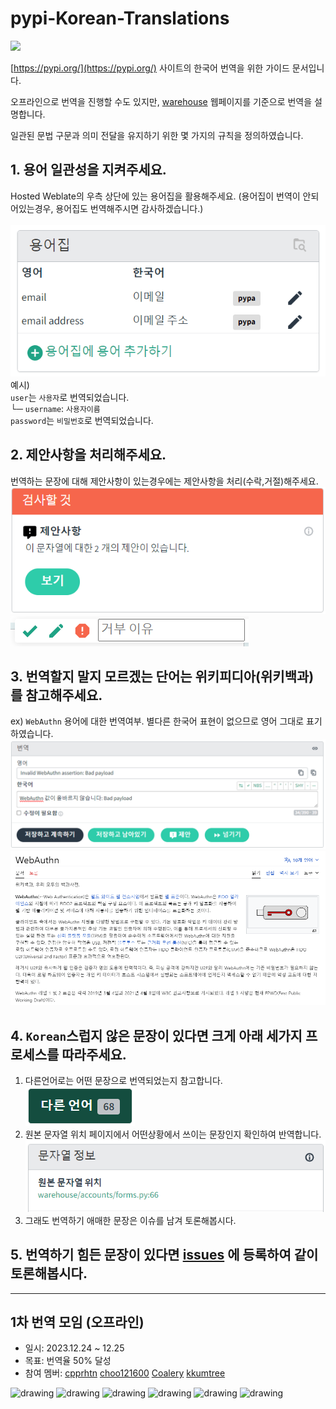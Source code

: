 # pypi-Korean-Translations

![](https://hosted.weblate.org/widget/pypa/warehouse/ko/svg-badge.svg?hello=world)

[https://pypi.org/](https://pypi.org/) 사이트의 한국어 번역을 위한 가이드 문서입니다.

오프라인으로 번역을 진행할 수도 있지만, [warehouse](https://hosted.weblate.org/projects/pypa/warehouse/) 웹페이지를 기준으로 번역을 설명합니다.

일관된 문법 구문과 의미 전달을 유지하기 위한 몇 가지의 규칙을 정의하였습니다. 

## 1. 용어 일관성을 지켜주세요.  
Hosted Weblate의 우측 상단에 있는 용어집을 활용해주세요. (용어집이 번역이 안되어있는경우, 용어집도 번역해주시면 감사하겠습니다.) <br><br>
   ![img.png](./img/img.png)  
예시)  
`user`는 `사용자`로 번역되었습니다.  
└─ `username`: `사용자이름`  
`password`는 `비밀번호`로 번역되었습니다.

   
## 2. 제안사항을 처리해주세요.  
   번역하는 문장에 대해 제안사항이 있는경우에는 제안사항을 처리(수락,거절)해주세요.
![img_1.png](./img/img_1.png)
![img_2.png](./img/img_2.png)

## 3. 번역할지 말지 모르겠는 단어는 위키피디아(위키백과)를 참고해주세요.
ex) `WebAuthn` 용어에 대한 번역여부. 별다른 한국어 표현이 없으므로 영어 그대로 표기하였습니다.
![img_3.png](./img/img_3.png)
![img_4.png](./img/img_4.png)

## 4. `Korean`스럽지 않은 문장이 있다면 크게 아래 세가지 프로세스를 따라주세요.
1. 다른언어로는 어떤 문장으로 번역되었는지 참고합니다.  
![img_5.png](./img/img_5.png)
2. 원본 문자열 위치 페이지에서 어떤상황에서 쓰이는 문장인지 확인하여 반역합니다.  
![img_6.png](./img/img_6.png)
3. 그래도 번역하기 애매한 문장은 이슈를 남겨 토론해봅시다.
   
## 5. 번역하기 힘든 문장이 있다면 [issues](https://github.com/cpprhtn/pypi-Korean-Translations/issues) 에 등록하여 같이 토론해봅시다.


---

## 1차 번역 모임 (오프라인)
- 일시: 2023.12.24 ~ 12.25
- 목표: 번역율 50% 달성
- 참여 멤버: [cpprhtn](https://github.com/cpprhtn) [choo121600](https://github.com/choo121600) [Coalery](https://github.com/Coalery) [kkumtree](https://github.com/kkumtree)

<img src="https://github.com/cpprhtn/pypi-Korean-Translations/assets/63298243/d62c67e9-475c-4d5b-982d-3ba0971e38c6" alt="drawing" height="200"/>
<img src="https://github.com/cpprhtn/pypi-Korean-Translations/assets/63298243/0a47c947-080b-4346-8980-da39f8c867d2" alt="drawing" height="200"/>
<img src="https://github.com/cpprhtn/pypi-Korean-Translations/assets/63298243/8aded018-d94d-459c-8002-26f65c8063be" alt="drawing" height="200"/>
<img src="https://github.com/cpprhtn/pypi-Korean-Translations/assets/63298243/7bd15908-a055-450d-8ab2-97ec878b695e" alt="drawing" height="200"/>
<img src="https://github.com/cpprhtn/pypi-Korean-Translations/assets/63298243/048c592e-a41f-4203-b855-9ad28922cf6d" alt="drawing" height="200"/>
<img src="https://github.com/cpprhtn/pypi-Korean-Translations/assets/63298243/72eb7e45-696e-45a8-aae8-11fd0d7a9987" alt="drawing" height="200"/>
